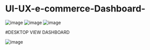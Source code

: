 # UI-UX-e-commerce-Dashboard-

![image](https://user-images.githubusercontent.com/94104935/169636017-718d49d3-9874-453c-95dc-ffbe71421999.png)
![image](https://user-images.githubusercontent.com/94104935/169635975-137c784c-4a1a-4233-9c44-cc75240fcf62.png)
![image](https://user-images.githubusercontent.com/94104935/169636029-1ecd4b72-02e5-4871-8968-4d104f3b60a2.png)

#DESKTOP VIEW DASHBOARD

![image](https://user-images.githubusercontent.com/94104935/169636283-b8d4a2f2-f66e-44a5-892c-c1f94241388f.png)

